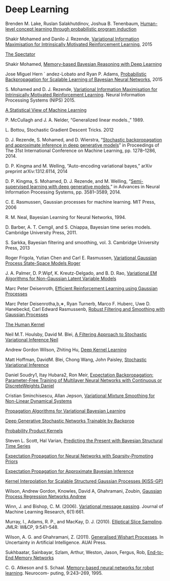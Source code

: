 # Deep Learning

Brenden M. Lake, Ruslan Salakhutdinov, Joshua B. Tenenbaum,
[Human-level concept learning
through probabilistic
program induction](http://web.mit.edu/cocosci/Papers/Science-2015-Lake-1332-8.pdf)

Shakir Mohamed and Danilo J. Rezende,
[Variational Information Maximisation for
Intrinsically Motivated Reinforcement Learning](http://arxiv.org/pdf/1509.08731v1.pdf), 2015

[The Spectator](http://blog.shakirm.com/)

Shakir Mohamed,
[Memory-based
Bayesian Reasoning
with Deep Learning](http://blog.shakirm.com/wp-content/uploads/2015/11/CSML_BayesDeep.pdf)

Jose Miguel Hern ´ andez-Lobato and Ryan P. Adams,
[Probabilistic Backpropagation for Scalable
Learning of Bayesian Neural Networks](http://arxiv.org/pdf/1502.05336v2.pdf), 2015

S. Mohamed and D. J. Rezende, [Variational Information Maximisation for Intrinsically Motivated Reinforcement Learning](http://arxiv.org/abs/1509.08731). Neural Information Processing Systems (NIPS) 2015.

[A Statistical View of Machine Learning](http://blog.shakirm.com/wp-content/uploads/2015/07/SVDL.pdf)

P. McCullagh and J. A. Nelder, “Generalized linear models.,”
1989.

L. Bottou, Stochastic Gradient Descent Tricks. 2012

D. J. Rezende, S. Mohamed, and D. Wierstra, “[Stochastic backpropagation
and approximate inference in deep generative models](http://arxiv.org/pdf/1401.4082.pdf)”
in Proceedings of The 31st International Conference on Machine
Learning, pp. 1278–1286, 2014.

D. P. Kingma and M. Welling, “Auto-encoding variational bayes,”
arXiv preprint arXiv:1312.6114, 2014

D. P. Kingma, S. Mohamed, D. J. Rezende, and M. Welling,
“[Semi-supervised learning with deep generative models](http://arxiv.org/abs/1406.5298),” in Advances
in Neural Information Processing Systems, pp. 3581–3589,
2014.

C. E. Rasmussen, Gaussian processes for machine learning. MIT
Press, 2006

R. M. Neal, Bayesian Learning for Neural Networks, 1994.

D. Barber, A. T. Cemgil, and S. Chiappa, Bayesian time series models.
Cambridge University Press, 2011.

S. Sarkka, Bayesian filtering and smoothing, vol. 3. Cambridge University
Press, 2013

Roger Frigola, Yutian Chen and Carl E. Rasmussen,
[Variational Gaussian Process State-Space Models
Roger]()

J. A. Palmer, D. P.Wipf, K. Kreutz-Delgado, and B. D. Rao,
[Variational EM Algorithms for Non-Gaussian Latent Variable Models]()

Marc Peter Deisenroth,
[Efficient Reinforcement Learning using Gaussian Processes]()

Marc Peter Deisenrotha,b,∗, Ryan Turnerb, Marco F. Huberc, Uwe D. Hanebeckd, Carl Edward Rasmussenb,
[Robust Filtering and Smoothing with Gaussian Processes]()

[The Human Kernel]()

Neil M.T. Houlsby, David M. Blei,
[A Filtering Approach to Stochastic Variational Inference
Neil]()

Andrew Gordon Wilson, Zhiting Hu,
[Deep Kernel Learning]()

Matt Hoffman, DavidM. Blei, Chong Wang, John Paisley,
[Stochastic Variational Inference]()

Daniel Soudry1, Itay Hubara2, Ron Meir,
[Expectation Backpropagation: Parameter-Free Training of Multilayer Neural Networks with Continuous or DiscreteWeights
Daniel]()

Cristian Sminchisescu, Allan Jepson,
[Variational Mixture Smoothing for Non-Linear Dynamical Systems]()

[Propagation Algorithms for Variational Bayesian Learning]()

[Deep Generative Stochastic Networks Trainable by Backprop]()

[Probability Product Kernels]()

Steven L. Scott, Hal Varian,
[Predicting the Present with Bayesian Structural Time Series]()

[Expectation Propagation for Neural Networks with Sparsity-Promoting Priors]()

[Expectation Propagation for Approximate Bayesian Inference]()

[Kernel Interpolation for Scalable Structured Gaussian Processes (KISS-GP)]()

Wilson, Andrew Gordon,
Knowles, David A,
Ghahramani, Zoubin,
[Gaussian Process Regression Networks
Andrew]()

Winn, J. and Bishop, C. M. (2006). [Variational message passing](http://www.cs.princeton.edu/courses/archive/spring06/cos598C/papers/WinnBishop2005.pdf). Journal of Machine Learning Research,
6(1):661.

Murray, I., Adams, R. P., and MacKay, D. J. (2010). [Elliptical Slice Sampling](). JMLR: W&CP, 9:541–548.

Wilson, A. G. and Ghahramani, Z. (2011). [Generalised Wishart Processes](). In Uncertainty in Artificial
Intelligence. AUAI Press.

Sukhbaatar, Sainbayar,
Szlam, Arthur,
Weston, Jason,
Fergus, Rob,
[End-to-End Memory Networks]()

C. G. Atkeson and S. Schaal. [Memory-based neural networks for robot learning](). Neurocom- puting, 9:243–269, 1995.